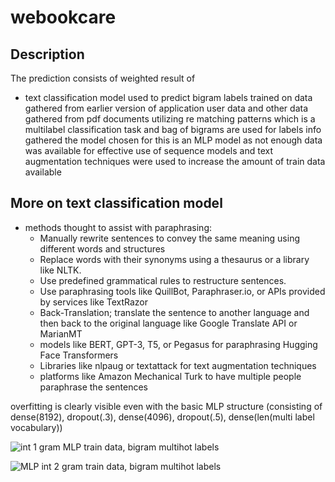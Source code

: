 # webookcare

## Description
The prediction consists of weighted result of 
- text classification model used to predict bigram labels trained on data gathered from earlier version of application user data and other data gathered from pdf documents utilizing re matching patterns which is a multilabel classification task and bag of bigrams are used for labels info gathered the model chosen for this is an MLP model as not enough data was available for effective use of sequence models and text augmentation techniques were used to increase the amount of train data available









## More on text classification model
- methods thought to assist with paraphrasing:
  - Manually rewrite sentences to convey the same meaning using different words and structures
  - Replace words with their synonyms using a thesaurus or a library like NLTK.
  - Use predefined grammatical rules to restructure sentences.
  - Use paraphrasing tools like QuillBot, Paraphraser.io, or APIs provided by services like TextRazor
  - Back-Translation; translate the sentence to another language and then back to the original language like Google Translate API or MarianMT
  - models like BERT, GPT-3, T5, or Pegasus for paraphrasing Hugging Face Transformers
  - Libraries like nlpaug or textattack for text augmentation techniques
  - platforms like Amazon Mechanical Turk to have multiple people paraphrase the sentences


overfitting is clearly visible even with the basic MLP structure (consisting of dense(8192), dropout(.3), dense(4096), dropout(.5), dense(len(multi label vocabulary))

![int 1 gram MLP train data, bigram multihot labels](https://github.com/user-attachments/assets/63bf8ca2-8c37-4249-91b8-e2881d66622c)

![MLP int 2 gram train data, bigram multihot labels](https://github.com/user-attachments/assets/f2f72994-20c1-495a-b477-6d49557c68af)

